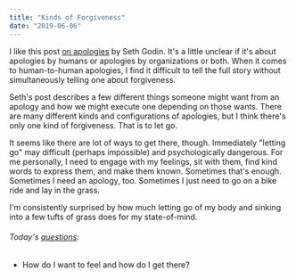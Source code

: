 ```yaml
---
title: "Kinds of Forgiveness"
date: "2019-06-06"
---
```


I like this post [on apologies](https://seths.blog/2019/05/defective-apologies/) by Seth Godin. It's a little unclear if it's about apologies by humans or apologies by organizations or both. When it comes to human-to-human apologies, I find it difficult to tell the full story without simultaneously telling one about forgiveness.

Seth's post describes a few different things someone might want from an apology and how we might execute one depending on those wants. There are many different kinds and configurations of apologies, but I think there's only one kind of forgiveness. That is to let go.

It seems like there are lot of ways to get there, though. Immediately "letting go" may difficult (perhaps impossible) and psychologically dangerous. For me personally, I need to engage with my feelings, sit with them, find kind words to express them, and make them known. Sometimes that's enough. Sometimes I need an apology, too. Sometimes I just need to go on a bike ride and lay in the grass.

I'm consistently surprised by how much letting go of my body and sinking into a few tufts of grass does for my state-of-mind.

<aside>
  <h6>Today's <a href="/blog/19/06/refining-questions/">questions</a>:</h6>
  <ul>
    <li>How do I want to feel and how do I get there?</li>
  </ul>
</aside>
